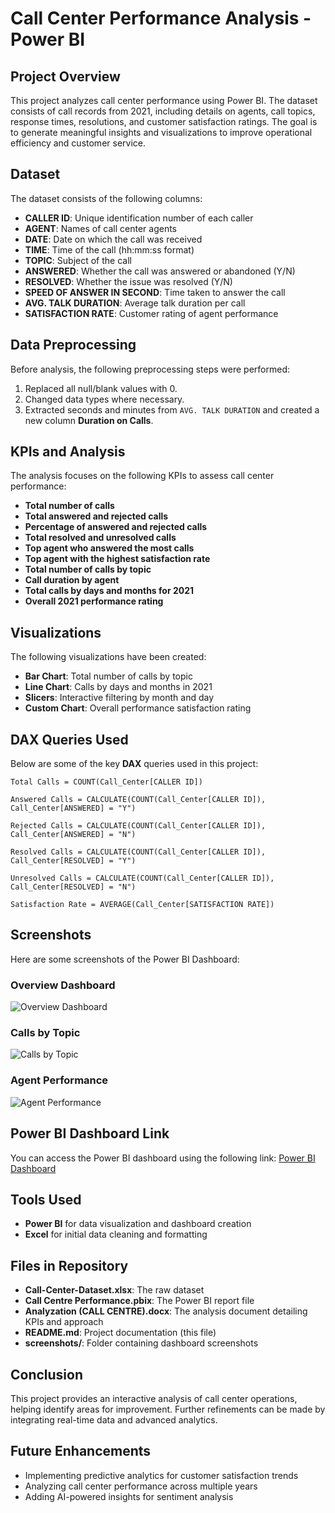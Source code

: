 # Call Center Performance Analysis - Power BI 


## Project Overview
This project analyzes call center performance using Power BI. The dataset consists of call records from 2021, including details on agents, call topics, response times, resolutions, and customer satisfaction ratings. The goal is to generate meaningful insights and visualizations to improve operational efficiency and customer service.

## Dataset
The dataset consists of the following columns:
- **CALLER ID**: Unique identification number of each caller
- **AGENT**: Names of call center agents
- **DATE**: Date on which the call was received
- **TIME**: Time of the call (hh:mm:ss format)
- **TOPIC**: Subject of the call
- **ANSWERED**: Whether the call was answered or abandoned (Y/N)
- **RESOLVED**: Whether the issue was resolved (Y/N)
- **SPEED OF ANSWER IN SECOND**: Time taken to answer the call
- **AVG. TALK DURATION**: Average talk duration per call
- **SATISFACTION RATE**: Customer rating of agent performance

## Data Preprocessing
Before analysis, the following preprocessing steps were performed:
1. Replaced all null/blank values with 0.
2. Changed data types where necessary.
3. Extracted seconds and minutes from `AVG. TALK DURATION` and created a new column **Duration on Calls**.

## KPIs and Analysis
The analysis focuses on the following KPIs to assess call center performance:
- **Total number of calls**
- **Total answered and rejected calls**
- **Percentage of answered and rejected calls**
- **Total resolved and unresolved calls**
- **Top agent who answered the most calls**
- **Top agent with the highest satisfaction rate**
- **Total number of calls by topic**
- **Call duration by agent**
- **Total calls by days and months for 2021**
- **Overall 2021 performance rating**

## Visualizations
The following visualizations have been created:
- **Bar Chart**: Total number of calls by topic
- **Line Chart**: Calls by days and months in 2021
- **Slicers**: Interactive filtering by month and day
- **Custom Chart**: Overall performance satisfaction rating

## DAX Queries Used
Below are some of the key **DAX** queries used in this project:
```DAX
Total Calls = COUNT(Call_Center[CALLER ID])

Answered Calls = CALCULATE(COUNT(Call_Center[CALLER ID]), Call_Center[ANSWERED] = "Y")

Rejected Calls = CALCULATE(COUNT(Call_Center[CALLER ID]), Call_Center[ANSWERED] = "N")

Resolved Calls = CALCULATE(COUNT(Call_Center[CALLER ID]), Call_Center[RESOLVED] = "Y")

Unresolved Calls = CALCULATE(COUNT(Call_Center[CALLER ID]), Call_Center[RESOLVED] = "N")

Satisfaction Rate = AVERAGE(Call_Center[SATISFACTION RATE])
```

## Screenshots
Here are some screenshots of the Power BI Dashboard:

### Overview Dashboard
![Overview Dashboard](screenshots/overview_dashboard.png)

### Calls by Topic
![Calls by Topic](screenshots/calls_by_topic.png)

### Agent Performance
![Agent Performance](screenshots/agent_performance.png)

## Power BI Dashboard Link
You can access the Power BI dashboard using the following link:
[Power BI Dashboard]()

## Tools Used
- **Power BI** for data visualization and dashboard creation
- **Excel** for initial data cleaning and formatting

## Files in Repository
- **Call-Center-Dataset.xlsx**: The raw dataset
- **Call Centre Performance.pbix**: The Power BI report file
- **Analyzation (CALL CENTRE).docx**: The analysis document detailing KPIs and approach
- **README.md**: Project documentation (this file)
- **screenshots/**: Folder containing dashboard screenshots

## Conclusion
This project provides an interactive analysis of call center operations, helping identify areas for improvement. Further refinements can be made by integrating real-time data and advanced analytics.

## Future Enhancements
- Implementing predictive analytics for customer satisfaction trends
- Analyzing call center performance across multiple years
- Adding AI-powered insights for sentiment analysis



